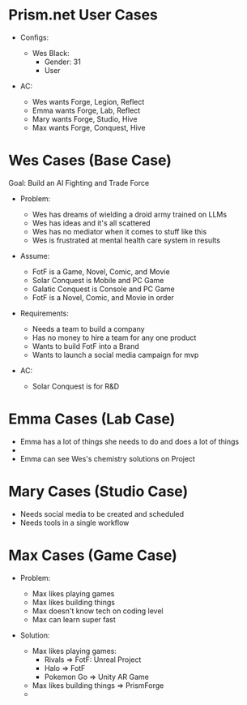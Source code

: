 # Prism.net User Cases

- Configs:
    - Wes Black:
      - Gender: 31
      - User

- AC: 
  - Wes wants Forge, Legion, Reflect
  - Emma wants Forge, Lab, Reflect
  - Mary wants Forge, Studio, Hive
  - Max wants Forge, Conquest, Hive

# Wes Cases (Base Case)

Goal: Build an AI Fighting and Trade Force

- Problem:
  - Wes has dreams of wielding a droid army trained on LLMs
  - Wes has ideas and it's all scattered
  - Wes has no mediator when it comes to stuff like this
  - Wes is frustrated at mental health care system in results

- Assume:
  - FotF is a Game, Novel, Comic, and Movie
  - Solar Conquest is Mobile and PC Game
  - Galatic Conquest is Console and PC Game
  - FotF is a Novel, Comic, and Movie in order


- Requirements: 
  - Needs a team to build a company
  - Has no money to hire a team for any one product
  - Wants to build FotF into a Brand
  - Wants to launch a social media campaign for mvp

- AC:
  - Solar Conquest is for R&D

# Emma Cases (Lab Case)
- Emma has a lot of things she needs to do and does a lot of things
- 
- Emma can see Wes's chemistry solutions on Project

# Mary Cases (Studio Case)
- Needs social media to be created and scheduled
- Needs tools in a single workflow


# Max Cases (Game Case)

- Problem:
  - Max likes playing games
  - Max likes building things
  - Max doesn't know tech on coding level
  - Max can learn super fast

- Solution:
  - Max likes playing games:
    - Rivals => FotF: Unreal Project
    - Halo => FotF
    - Pokemon Go => Unity AR Game
  - Max likes building things => PrismForge
  - 

 